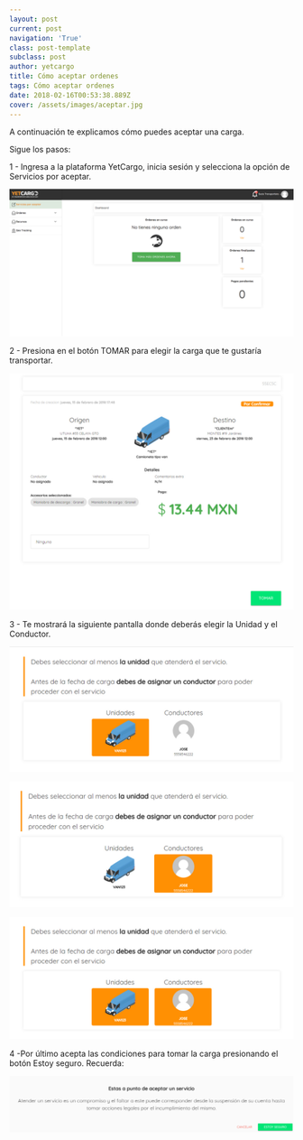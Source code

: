 ```yaml
---
layout: post
current: post
navigation: 'True'
class: post-template
subclass: post
author: yetcargo
title: Cómo aceptar ordenes
tags: Cómo aceptar ordenes
date: 2018-02-16T00:53:38.889Z
cover: /assets/images/aceptar.jpg
---
```

A continuación te explicamos cómo puedes aceptar una carga.

Sigue los pasos:

1 - Ingresa a la plataforma YetCargo, inicia sesión y selecciona la opción de Servicios por aceptar.

![null](/assets/images/1a.png)

2 - Presiona en el botón TOMAR  para elegir la carga que te gustaría transportar.

![null](/assets/images/12_to.jpg)

3 - Te mostrará la siguiente pantalla donde deberás elegir la Unidad y el Conductor.

![null](/assets/images/13_to.jpg)

![null](/assets/images/14_to.jpg)

![null](/assets/images/15_to.jpg)

4 -Por último acepta las condiciones para tomar la carga presionando el botón Estoy seguro.  Recuerda:

![null](/assets/images/16_to.jpg)
